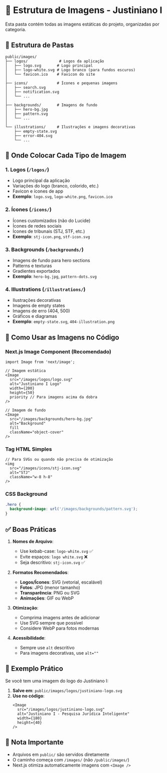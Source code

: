 # 📁 Estrutura de Imagens - Justiniano I

Esta pasta contém todas as imagens estáticas do projeto, organizadas por categoria.

## 📂 Estrutura de Pastas

```
public/images/
├── logos/              # Logos da aplicação
│   ├── logo.svg       # Logo principal
│   ├── logo-white.svg # Logo branco (para fundos escuros)
│   └── favicon.ico    # Favicon do site
│
├── icons/             # Ícones e pequenas imagens
│   ├── search.svg
│   ├── notification.svg
│   └── ...
│
├── backgrounds/       # Imagens de fundo
│   ├── hero-bg.jpg
│   ├── pattern.svg
│   └── ...
│
└── illustrations/     # Ilustrações e imagens decorativas
    ├── empty-state.svg
    ├── error-404.svg
    └── ...
```

## 🎯 Onde Colocar Cada Tipo de Imagem

### 1. **Logos** (`/logos/`)
- Logo principal da aplicação
- Variações do logo (branco, colorido, etc.)
- Favicon e ícones de app
- **Exemplo**: `logo.svg`, `logo-white.png`, `favicon.ico`

### 2. **Ícones** (`/icons/`)
- Ícones customizados (não do Lucide)
- Ícones de redes sociais
- Ícones de tribunais (STJ, STF, etc.)
- **Exemplo**: `stj-icon.png`, `stf-icon.svg`

### 3. **Backgrounds** (`/backgrounds/`)
- Imagens de fundo para hero sections
- Patterns e texturas
- Gradientes exportados
- **Exemplo**: `hero-bg.jpg`, `pattern-dots.svg`

### 4. **Illustrations** (`/illustrations/`)
- Ilustrações decorativas
- Imagens de empty states
- Imagens de erro (404, 500)
- Gráficos e diagramas
- **Exemplo**: `empty-state.svg`, `404-illustration.png`

## 📝 Como Usar as Imagens no Código

### Next.js Image Component (Recomendado)

```tsx
import Image from 'next/image';

// Imagem estática
<Image
  src="/images/logos/logo.svg"
  alt="Justiniano I Logo"
  width={200}
  height={50}
  priority // Para imagens acima da dobra
/>

// Imagem de fundo
<Image
  src="/images/backgrounds/hero-bg.jpg"
  alt="Background"
  fill
  className="object-cover"
/>
```

### Tag HTML Simples

```tsx
// Para SVGs ou quando não precisa de otimização
<img 
  src="/images/icons/stj-icon.svg" 
  alt="STJ" 
  className="w-8 h-8"
/>
```

### CSS Background

```css
.hero {
  background-image: url('/images/backgrounds/pattern.svg');
}
```

## ✅ Boas Práticas

1. **Nomes de Arquivo**:
   - Use kebab-case: `logo-white.svg` ✅
   - Evite espaços: `logo white.svg` ❌
   - Seja descritivo: `stj-icon.svg` ✅

2. **Formatos Recomendados**:
   - **Logos/Ícones**: SVG (vetorial, escalável)
   - **Fotos**: JPG (menor tamanho)
   - **Transparência**: PNG ou SVG
   - **Animações**: GIF ou WebP

3. **Otimização**:
   - Comprima imagens antes de adicionar
   - Use SVG sempre que possível
   - Considere WebP para fotos modernas

4. **Acessibilidade**:
   - Sempre use `alt` descritivo
   - Para imagens decorativas, use `alt=""`

## 🚀 Exemplo Prático

Se você tem uma imagem do logo do Justiniano I:

1. **Salve em**: `public/images/logos/justiniano-logo.svg`
2. **Use no código**:
   ```tsx
   <Image
     src="/images/logos/justiniano-logo.svg"
     alt="Justiniano I - Pesquisa Jurídica Inteligente"
     width={180}
     height={40}
   />
   ```

## 📌 Nota Importante

- Arquivos em `public/` são servidos diretamente
- O caminho começa com `/images/` (não `/public/images/`)
- Next.js otimiza automaticamente imagens com `<Image />`
